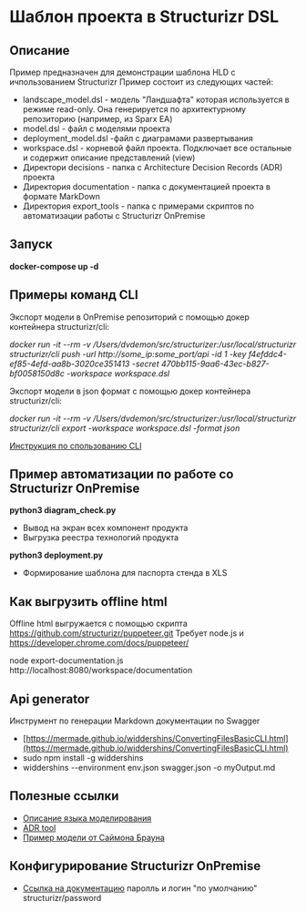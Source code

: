 # Шаблон проекта в Structurizr DSL

## Описание

Пример предназначен для демонстрации шаблона HLD с ичпользованием Structurizr
Пример состоит из следующих частей:
* landscape_model.dsl - модель "Ландшафта" которая используется в режиме read-only. Она генерируется по архитектурному репозиторию (например, из Sparx EA)
* model.dsl - файл с моделями проекта
* deployment_model.dsl -файл с диаграмами развертывания
* workspace.dsl - корневой файл проекта. Подключает все остальные и содержит описание представлений (view)
* Директори decisions - папка с Architecture Decision Records (ADR) проекта
* Директория documentation - папка с документацией проекта в формате MarkDown
* Директория export_tools - папка с примерами скриптов по автоматизации работы с Structurizr OnPremise

## Запуск

**docker-compose up -d**

## Примеры команд CLI

Экспорт модели в OnPremise репозиторий с помощью докер контейнера structurizr/cli:

*docker run -it --rm -v /Users/dvdemon/src/structurizer:/usr/local/structurizr structurizr/cli push -url http://some_ip:some_port/api -id 1 -key f4efddc4-ef85-4efd-aa8b-3020ce351413 -secret 470bb115-9aa6-43ec-b827-bf0058150d8c -workspace workspace.dsl*

Экспорт модели в json формат с помощью докер контейнера structurizr/cli:

*docker run -it --rm -v /Users/dvdemon/src/structurizer:/usr/local/structurizr structurizr/cli export -workspace workspace.dsl -format json*

[Инструкция по спользованию CLI](https://github.com/structurizr/cli)

## Пример автоматизации по работе со Structurizr OnPremise 

**python3 diagram_check.py**

* Вывод на экран всех компонент продукта
* Выгрузка реестра технологий продукта

**python3 deployment.py**

* Формирование шаблона для паспорта стенда в XLS

## Как выгрузить offline html

Offline html выгружается c помощью скрипта https://github.com/structurizr/puppeteer.git
Требует node.js и https://developer.chrome.com/docs/puppeteer/

node export-documentation.js http://localhost:8080/workspace/documentation

## Api generator

Инструмент по генерации Markdown документации по Swagger
* [https://mermade.github.io/widdershins/ConvertingFilesBasicCLI.html](https://mermade.github.io/widdershins/ConvertingFilesBasicCLI.html)
* sudo npm install -g widdershins
* widdershins --environment env.json swagger.json -o myOutput.md

## Полезные ссылки
* [Описание языка моделирования](https://github.com/structurizr/dsl/blob/master/docs/language-reference.md)
* [ADR tool](https://asiermarques.medium.com/implementing-a-workflow-for-your-architecture-decisions-records-ab5b55ee2a9d)
* [Пример модели от Саймона Брауна](https://github.com/structurizr/examples/blob/main/dsl/big-bank-plc/workspace.dsl)

## Конфигурирование Structurizr OnPremise

* [Ссылка на документацию](https://structurizr.com/share/18571/documentation) паролль и логин "по умолчанию" structurizr/password
